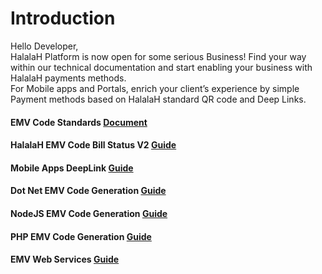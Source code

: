 # Introduction
Hello Developer,<br />
HalalaH Platform is now open for some serious Business! Find your way within our technical documentation and start enabling your business with HalalaH payments methods. <br />For Mobile apps and Portals, enrich your client’s experience by simple Payment methods based on HalalaH standard QR code and Deep Links.


#### EMV Code Standards [Document](HalalaH%20QR%20Code%20Standard%20-%20Merchant-Presented%20Mode%20v1.2.pdf)


#### HalalaH EMV Code Bill Status V2 [Guide](HalalaH%20EMV%20Code%20Bill%20Status%20V2.md)

#### Mobile Apps DeepLink [Guide](Mobile%20Apps%20DeepLink.md)

#### Dot Net EMV Code Generation [Guide](Dot%20Net%20EMV%20Code%20Generation/README.md)

#### NodeJS EMV Code Generation [Guide](NodeJS%20EMV%20Code%20Generation/README.md)

#### PHP EMV Code Generation [Guide](PHP%20EMV%20Code%20Generation/README.md)

#### EMV Web Services [Guide](EMV%20Web%20Services/README.md)
